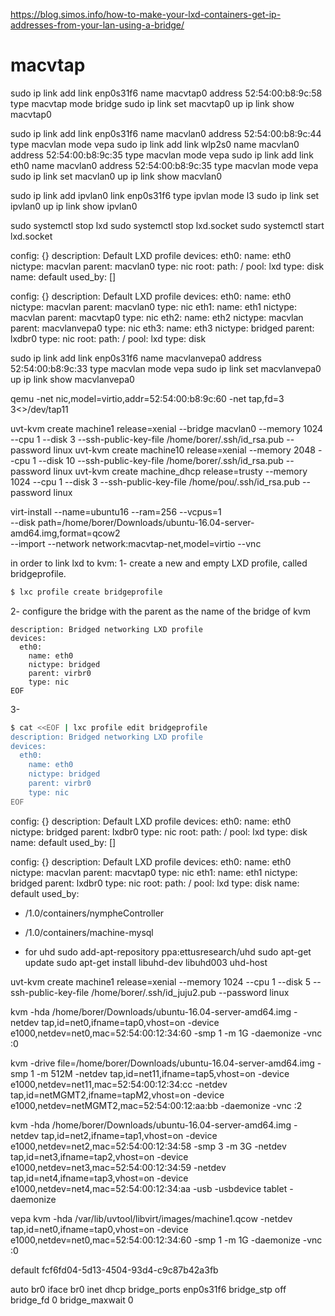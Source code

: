 https://blog.simos.info/how-to-make-your-lxd-containers-get-ip-addresses-from-your-lan-using-a-bridge/

# macvtap
sudo ip link add link enp0s31f6 name macvtap0 address 52:54:00:b8:9c:58 type macvtap mode bridge
sudo ip link set macvtap0 up
ip link show macvtap0



sudo ip link add link enp0s31f6 name macvlan0 address 52:54:00:b8:9c:44 type macvlan mode vepa
sudo ip link add link wlp2s0 name macvlan0 address 52:54:00:b8:9c:35 type macvlan mode vepa
sudo ip link add link eth0 name macvlan0 address 52:54:00:b8:9c:35 type macvlan mode vepa
sudo ip link set macvlan0 up
ip link show macvlan0


sudo ip link add ipvlan0 link enp0s31f6 type ipvlan mode l3
sudo ip link set ipvlan0 up
ip link show ipvlan0


sudo systemctl stop lxd
sudo systemctl stop lxd.socket
sudo systemctl start lxd.socket


config: {}
description: Default LXD profile
devices:
  eth0:
    name: eth0
    nictype: macvlan
    parent: macvlan0
    type: nic
  root:
    path: /
    pool: lxd
    type: disk
name: default
used_by: []



config: {}
description: Default LXD profile
devices:
  eth0:
    name: eth0
    nictype: macvlan
    parent: macvlan0
    type: nic
  eth1:
    name: eth1
    nictype: macvlan
    parent: macvtap0
    type: nic
  eth2:
    name: eth2
    nictype: macvlan
    parent: macvlanvepa0
    type: nic
  eth3:
    name: eth3
    nictype: bridged
    parent: lxdbr0
    type: nic
  root:
    path: /
    pool: lxd
    type: disk


sudo ip link add link enp0s31f6 name macvlanvepa0 address 52:54:00:b8:9c:33 type macvlan mode vepa
sudo ip link set macvlanvepa0 up
ip link show macvlanvepa0


 qemu -net nic,model=virtio,addr=52:54:00:b8:9c:60 -net tap,fd=3 3<>/dev/tap11
 

uvt-kvm create machine1  release=xenial --bridge macvlan0  --memory 1024 --cpu 1 --disk 3  --ssh-public-key-file /home/borer/.ssh/id_rsa.pub --password linux
uvt-kvm create machine10  release=xenial --memory 2048 --cpu 1 --disk 10  --ssh-public-key-file /home/borer/.ssh/id_rsa.pub --password linux
uvt-kvm create machine_dhcp  release=trusty --memory 1024 --cpu 1 --disk 3  --ssh-public-key-file /home/pou/.ssh/id_rsa.pub --password linux



virt-install --name=ubuntu16 --ram=256 --vcpus=1 \
--disk path=/home/borer/Downloads/ubuntu-16.04-server-amd64.img,format=qcow2 \
--import --network network:macvtap-net,model=virtio --vnc





in order to link lxd to kvm:
1- create a new and empty LXD profile, called bridgeprofile.


```bash
$ lxc profile create bridgeprofile
```

2- configure the bridge with the parent as the name of the bridge of kvm

```
description: Bridged networking LXD profile
devices:
  eth0:
    name: eth0
    nictype: bridged
    parent: virbr0
    type: nic
EOF
```

3- 
```bash
$ cat <<EOF | lxc profile edit bridgeprofile
description: Bridged networking LXD profile
devices:
  eth0:
    name: eth0
    nictype: bridged
    parent: virbr0
    type: nic
EOF
```

config: {}
description: Default LXD profile
devices:
  eth0:
    name: eth0
    nictype: bridged
    parent: lxdbr0
    type: nic
  root:
    path: /
    pool: lxd
    type: disk
name: default
used_by: []


config: {}
description: Default LXD profile
devices:
  eth0:
    name: eth0
    nictype: macvlan
    parent: macvtap0
    type: nic
  eth1:
    name: eth1
    nictype: bridged
    parent: lxdbr0
    type: nic
  root:
    path: /
    pool: lxd
    type: disk
name: default
used_by:
- /1.0/containers/nympheController
- /1.0/containers/machine-mysql



- for uhd
sudo add-apt-repository ppa:ettusresearch/uhd
sudo apt-get update
sudo apt-get install libuhd-dev libuhd003 uhd-host


uvt-kvm create machine1  release=xenial --memory 1024 --cpu 1 --disk 5  --ssh-public-key-file /home/borer/.ssh/id_juju2.pub --password linux


kvm -hda /home/borer/Downloads/ubuntu-16.04-server-amd64.img -netdev tap,id=net0,ifname=tap0,vhost=on -device e1000,netdev=net0,mac=52:54:00:12:34:60 -smp 1 -m 1G -daemonize -vnc :0


kvm -drive file=/home/borer/Downloads/ubuntu-16.04-server-amd64.img -smp 1 -m 512M -netdev tap,id=net11,ifname=tap5,vhost=on -device e1000,netdev=net11,mac=52:54:00:12:34:cc -netdev tap,id=netMGMT2,ifname=tapM2,vhost=on -device e1000,netdev=netMGMT2,mac=52:54:00:12:aa:bb -daemonize -vnc :2



 kvm -hda /home/borer/Downloads/ubuntu-16.04-server-amd64.img -netdev tap,id=net2,ifname=tap1,vhost=on -device 
e1000,netdev=net2,mac=52:54:00:12:34:58 -smp 3 -m 3G -netdev 
tap,id=net3,ifname=tap2,vhost=on -device e1000,netdev=net3,mac=52:54:00:12:34:59 -netdev 
tap,id=net4,ifname=tap3,vhost=on -device e1000,netdev=net4,mac=52:54:00:12:34:aa -usb 
-usbdevice tablet -daemonize

vepa
kvm -hda /var/lib/uvtool/libvirt/images/machine1.qcow -netdev tap,id=net0,ifname=tap0,vhost=on -device  e1000,netdev=net0,mac=52:54:00:12:34:60 -smp 1 -m 1G -daemonize -vnc :0



<network>
  <name>default</name>
  <uuid>fcf6fd04-5d13-4504-93d4-c9c87b42a3fb</uuid>
  <forward mode='nat'/>
  <bridge name='virbr0' stp='on' delay='0'/>
  <mac address='52:54:00:71:23:8a'/>
  <ip address='192.168.122.1' netmask='255.255.255.0'>
    <dhcp>
      <range start='192.168.122.2' end='192.168.122.254'/>
    </dhcp>
  </ip>
</network>


auto br0
iface br0 inet dhcp
        bridge_ports enp0s31f6
        bridge_stp off
        bridge_fd 0
        bridge_maxwait 0